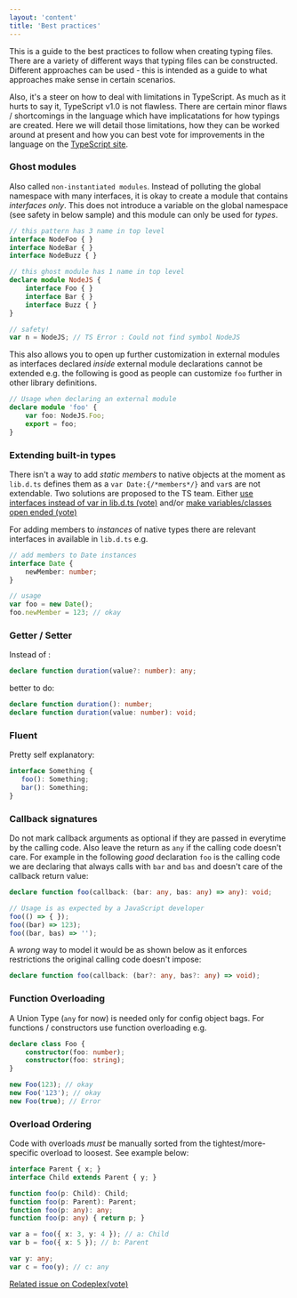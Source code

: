 ```yaml
---
layout: 'content'
title: 'Best practices'
---
```


This is a guide to the best practices to follow when creating typing files.  There are a variety of different ways that typing files can be constructed.  Different approaches can be used - this is intended as a guide to what approaches make sense in certain scenarios.

Also, it's a steer on how to deal with limitations in TypeScript.  As much as it hurts to say it, TypeScript v1.0 is not flawless.  There are certain minor flaws / shortcomings in the language which have implicatations for how typings are created.  Here we will detail those limitations, how they can be worked around at present and how you can best vote for improvements in the language on the [TypeScript site](//typescript.codeplex.com).

### Ghost modules
Also called `non-instantiated modules`. Instead of polluting the global namespace with many interfaces, it is okay to create a module that contains *interfaces only*. This does not introduce a variable on the global namespace (see safety in below sample) and this module can only be used for *types*.
````typescript
// this pattern has 3 name in top level
interface NodeFoo { }
interface NodeBar { }
interface NodeBuzz { }

// this ghost module has 1 name in top level
declare module NodeJS {
    interface Foo { }
    interface Bar { }
    interface Buzz { }
}

// safety!
var n = NodeJS; // TS Error : Could not find symbol NodeJS
````
This also allows you to open up further customization in external modules as interfaces declared *inside* external module declarations cannot be extended e.g. the following is good as people can customize `foo` further in other library definitions.
```typescript
// Usage when declaring an external module
declare module 'foo' {
    var foo: NodeJS.Foo;
    export = foo;
}
```


### Extending built-in types
There isn't a way to add *static members* to native objects at the moment as `lib.d.ts` defines them as a `var Date:{/*members*/}` and `var`s are not extendable.
 Two solutions are proposed to the TS team. Either [use interfaces instead of var in lib.d.ts (vote)](https://typescript.codeplex.com/workitem/1085) and/or [make variables/classes open ended (vote)](https://typescript.codeplex.com/workitem/917)

For adding members to *instances* of native types there are relevant interfaces in available in `lib.d.ts` e.g.

```typescript
// add members to Date instances
interface Date {
	newMember: number;
}

// usage
var foo = new Date();
foo.newMember = 123; // okay
```

### Getter / Setter
Instead of :
```typescript
declare function duration(value?: number): any;
```
better to do:
```typescript
declare function duration(): number;
declare function duration(value: number): void;
```

### Fluent
Pretty self explanatory:
```typescript
interface Something {
   foo(): Something;
   bar(): Something;
}
```

### Callback signatures
Do not mark callback arguments as optional if they are passed in everytime by the calling code. Also leave the return as `any` if the calling code doesn't care. For example in the following *good* declaration `foo` is the calling code we are declaring that always calls with `bar` and `bas` and doesn't care of the callback return value:
```typescript
declare function foo(callback: (bar: any, bas: any) => any): void;

// Usage is as expected by a JavaScript developer
foo(() => { });
foo((bar) => 123);
foo((bar, bas) => '');
```
A *wrong* way to model it would be as shown below as it enforces restrictions the original calling code doesn't impose:
```typescript
declare function foo(callback: (bar?: any, bas?: any) => void);
```
### Function Overloading
A Union Type (`any` for now) is needed only for config object bags. For functions / constructors use function overloading e.g.
```typescript
declare class Foo {
    constructor(foo: number);
    constructor(foo: string);
}

new Foo(123); // okay
new Foo('123'); // okay
new Foo(true); // Error
```

### Overload Ordering
Code with overloads *must* be manually sorted from the tightest/more-specific overload to loosest. See example below:
```typescript
interface Parent { x; }
interface Child extends Parent { y; }

function foo(p: Child): Child;
function foo(p: Parent): Parent;
function foo(p: any): any;
function foo(p: any) { return p; }

var a = foo({ x: 3, y: 4 }); // a: Child
var b = foo({ x: 5 }); // b: Parent

var y: any;
var c = foo(y); // c: any
```
[Related issue on Codeplex(vote)](https://typescript.codeplex.com/workitem/2442)
